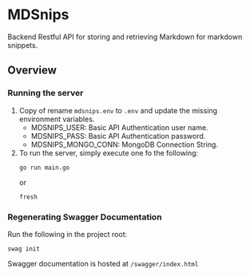 # MDSnips

Backend Restful API for storing and retrieving Markdown for markdown snippets.

## Overview

### Running the server
1. Copy of rename `mdsnips.env` to `.env` and update the missing environment variables.
	- MDSNIPS_USER: Basic API Authentication user name.
	- MDSNIPS_PASS: Basic API Authentication password.
	- MDSNIPS_MONGO_CONN: MongoDB Connection String.
2. To run the server, simply execute one fo the following:
	```
	go run main.go
	```
	or
	```
	fresh
	```

### Regenerating Swagger Documentation

Run the following in the project root:
```
swag init
```

Swagger documentation is hosted at `/swagger/index.html`
